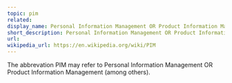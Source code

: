 ```yaml
---
topic: pim
related: 
display_name: Personal Information Management OR Product Information Management
short_description: Personal Information Management OR Product Information Management.
url: 
wikipedia_url: https://en.wikipedia.org/wiki/PIM
---
```

The abbrevation PIM may refer to Personal Information Management OR Product Information Management (among others).
